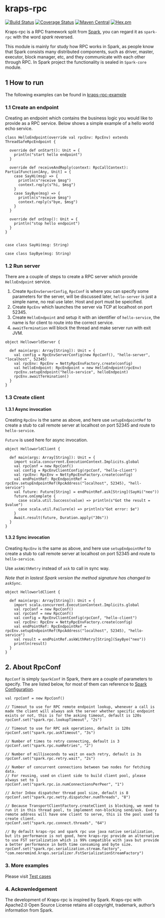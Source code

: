 # kraps-rpc
[![Build Status](https://travis-ci.org/neoremind/kraps-rpc.svg?branch=master)](https://travis-ci.org/neoremind/kraps-rpc)
[![Coverage Status](https://coveralls.io/repos/github/neoremind/kraps-rpc/badge.svg?branch=master)](https://coveralls.io/github/neoremind/kraps-rpc?branch=master)
[![Maven Central](https://maven-badges.herokuapp.com/maven-central/com.neoremind/kraps-rpc/badge.svg)](https://maven-badges.herokuapp.com/maven-central/com.neoremind/kraps-rpc)
[![Hex.pm](https://img.shields.io/hexpm/l/plug.svg)](http://www.apache.org/licenses/LICENSE-2.0)


Kraps-rpc is a RPC framework split from [Spark](https://github.com/apache/spark), you can regard it as `spark-rpc` with the word *spark* reversed. 

This module is mainly for study how RPC works in Spark, as people know that Spark consists many distributed components, such as driver, master, executor, block manager, etc, and they communicate with each other through RPC. In Spark project the functionality is sealed in `Spark-core` module. 

## 1 How to run  

The following examples can be found in [kraps-rpc-example]()

### 1.1 Create an endpoint

Creating an endpoint which contains the business logic you would like to provide as a RPC service. Below shows a simple example of a hello world echo service.

```
class HelloEndpoint(override val rpcEnv: RpcEnv) extends ThreadSafeRpcEndpoint {

  override def onStart(): Unit = {
    println("start hello endpoint")
  }

  override def receiveAndReply(context: RpcCallContext): PartialFunction[Any, Unit] = {
    case SayHi(msg) => {
      println(s"receive $msg")
      context.reply(s"hi, $msg")
    }
    case SayBye(msg) => {
      println(s"receive $msg")
      context.reply(s"bye, $msg")
    }
  }

  override def onStop(): Unit = {
    println("stop hello endpoint")
  }
}


case class SayHi(msg: String)

case class SayBye(msg: String)

```

### 1.2 Run server

There are a couple of steps to create a RPC server which provide `HelloEndpoint` service.

1. Create `RpcEnvServerConfig`, `RpcConf` is where you can specify some parameters for the server, will be discussed later, `hello-server` is just a simple name, no real use later. Host and port must be speicified.
2. Create `RpcEnv` which launches the server via TCP at localhost on port 52345.
3. Create `HelloEndpoint` and setup it with an identifier of `hello-service`, the name is for client to route into the correct service.
4. `awaitTermination` will block the thread and make server run with exit JVM.

```
object HelloworldServer {

  def main(args: Array[String]): Unit = {
    val config = RpcEnvServerConfig(new RpcConf(), "hello-server", "localhost", 52345)
    val rpcEnv: RpcEnv = NettyRpcEnvFactory.create(config)
    val helloEndpoint: RpcEndpoint = new HelloEndpoint(rpcEnv)
    rpcEnv.setupEndpoint("hello-service", helloEndpoint)
    rpcEnv.awaitTermination()
  }
}
```

### 1.3 Create client

#### 1.3.1 Async invocation

Creating `RpcEnv` is the same as above, and here use `setupEndpointRef` to create a stub to call remote server at localhost on port 52345 and route to `hello-service`.

`Future` is used here for async invocation.

```
object HelloworldClient {

  def main(args: Array[String]): Unit = {
    import scala.concurrent.ExecutionContext.Implicits.global
    val rpcConf = new RpcConf()
    val config = RpcEnvClientConfig(rpcConf, "hello-client")
    val rpcEnv: RpcEnv = NettyRpcEnvFactory.create(config)
    val endPointRef: RpcEndpointRef = rpcEnv.setupEndpointRef(RpcAddress("localhost", 52345), "hell-service")
    val future: Future[String] = endPointRef.ask[String](SayHi("neo"))
    future.onComplete {
      case scala.util.Success(value) => println(s"Got the result = $value")
      case scala.util.Failure(e) => println(s"Got error: $e")
    }
    Await.result(future, Duration.apply("30s"))
  }
}
```

#### 1.3.2 Sync invocation

Creating `RpcEnv` is the same as above, and here use `setupEndpointRef` to create a stub to call remote server at localhost on port 52345 and route to `hello-service`.

Use `askWithRetry` instead of `ask` to call in sync way. 

*Note that in lastest Spark version the method signature has changed to `askSync`.*

```
object HelloworldClient {

  def main(args: Array[String]): Unit = {
    import scala.concurrent.ExecutionContext.Implicits.global
    val rpcConf = new RpcConf()
    val rpcConf = new RpcConf()
    val config = RpcEnvClientConfig(rpcConf, "hello-client")
    val rpcEnv: RpcEnv = NettyRpcEnvFactory.create(config)
    val endPointRef: RpcEndpointRef = rpcEnv.setupEndpointRef(RpcAddress("localhost", 52345), "hello-service")
    val result = endPointRef.askWithRetry[String](SayBye("neo"))
    println(result)
  }
}
```

## 2. About RpcConf

`RpcConf` is simply `SparkConf` in Spark, there are a couple of parameters to specify. The are listed below, for most of them can reference to [Spark Configuration](http://spark.apache.org/docs/2.1.0/configuration.html).

```
val rpcConf = new RpcConf()

// Timeout to use for RPC remote endpoint lookup, whenever a call is made the client will always ask the server whether specific endpoint exists or not, this is for the asking timeout, default is 120s
rpcConf.set("spark.rpc.lookupTimeout", "2s") 

// Timeout to use for RPC ask operations, default is 120s
rpcConf.set("spark.rpc.askTimeout", "3s")

// Number of times to retry connecting, default is 3
rpcConf.set("spark.rpc.numRetries", "2")

// Number of milliseconds to wait on each retry, default is 3s
rpcConf.set("spark.rpc.retry.wait", "2s")

// Number of concurrent connections between two nodes for fetching data.
// For reusing, used on client side to build client pool, please always set to 1
rpcConf.set("spark.rpc.io.numConnectionsPerPeer", "1")

// Actor Inbox dispatcher thread pool size, default is 8
rpcConf.set("spark.rpc.netty.dispatcher.numThreads", "8")

// Because TransportClientFactory.createClient is blocking, we need to run it in this thread pool, to implement non-blocking send/ask. Every remote address will have one client to serve, this is the pool used to create client.
rpcConf.set("spark.rpc.connect.threads", "64")

// By default kraps-rpc and spark rpc use java native serialization, but its performance is not good, here kraps-rpc provide an alternative to use FST serialization which is 99% compatible with java but provide a better performance in both time consuming and byte size.
rpcConf.set("spark.rpc.serialization.stream.factory", "com.neoremind.kraps.serializer.FstSerializationStreamFactory")
```

### 3. More examples

Please visit [Test cases]() 

### 4. Ackownledgement

The development of Kraps-rpc is inspired by Spark. Kraps-rpc with Apache2.0 Open Source License retains all copyright, trademark, author’s information from Spark.



